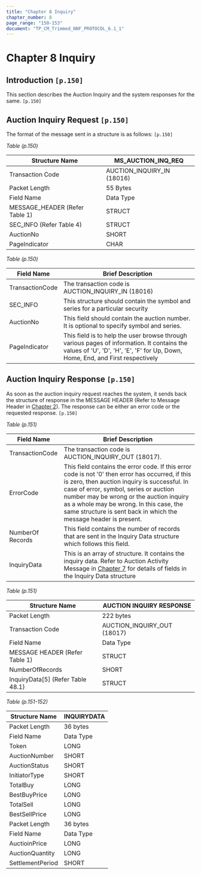 ```yaml
---
title: "Chapter 8 Inquiry"
chapter_number: 8
page_range: "150-153"
document: "TP_CM_Trimmed_NNF_PROTOCOL_6.1_1"
---
```


# Chapter 8 Inquiry


## Introduction `[p.150]`

This section describes the Auction Inquiry and the system responses for the same. `[p.150]`

## Auction Inquiry Request `[p.150]`

The format of the message sent in a structure is as follows: `[p.150]`

*Table (p.150)*

| Structure Name | MS_AUCTION_INQ_REQ |
| --- | --- |
| Transaction Code | AUCTION_INQUIRY_IN (18016) |
| Packet Length | 55 Bytes |
| Field Name | Data Type |
| MESSAGE_HEADER (Refer Table 1) | STRUCT |
| SEC_INFO (Refer Table 4) | STRUCT |
| AuctionNo | SHORT |
| PageIndicator | CHAR |

*Table (p.150)*

| Field Name | Brief Description |
| --- | --- |
| TransactionCode | The transaction code is AUCTION_INQUIRY_IN (18016) |
| SEC_INFO | This structure should contain the symbol and series for a particular security |
| AuctionNo | This field should contain the auction number. It is optional to specify symbol and series. |
| PageIndicator | This field is to help the user browse through various pages of information. It contains the values of 'U', 'D', 'H', 'E', 'F' for Up, Down, Home, End, and First respectively |

## Auction Inquiry Response `[p.150]`

As  soon  as  the  auction  inquiry  request  reaches  the  system,  it  sends  back  the  structure  of response in the MESSAGE HEADER (Refer to Message Header in [Chapter 2](#chapter-2-general-guidelines)). The response can be either an error code or the requested response. `[p.150]`

*Table (p.151)*

| Field Name | Brief Description |
| --- | --- |
| TransactionCode | The transaction code is AUCTION_INQUIRY_OUT (18017). |
| ErrorCode | This field contains the error code. If this error code is not '0' then error has occurred, if this is zero, then auction inquiry is successful. In case of error, symbol, series or auction number may be wrong or the auction inquiry as a whole may be wrong. In this case, the same structure is sent back in which the message header is present. |
| NumberOf Records | This field contains the number of records that are sent in the Inquiry Data structure which follows this field. |
| InquiryData | This is an array of structure. It contains the inquiry data. Refer to Auction Activity Message in [Chapter 7](#chapter-7-broadcast) for details of fields in the Inquiry Data structure |

*Table (p.151)*

| Structure Name | AUCTION INQUIRY RESPONSE |
| --- | --- |
| Packet Length | 222 bytes |
| Transaction Code | AUCTION_INQUIRY_OUT (18017) |
| Field Name | Data Type |
| MESSAGE HEADER (Refer Table 1) | STRUCT |
| NumberOfRecords | SHORT |
| InquiryData[5] (Refer Table 48.1) | STRUCT |

*Table (p.151-152)*

| Structure Name | INQUIRYDATA |
| --- | --- |
| Packet Length | 36 bytes |
| Field Name | Data Type |
| Token | LONG |
| AuctionNumber | SHORT |
| AuctionStatus | SHORT |
| InitiatorType | SHORT |
| TotalBuy | LONG |
| BestBuyPrice | LONG |
| TotalSell | LONG |
| BestSellPrice | LONG |
| Packet Length | 36 bytes |
| Field Name | Data Type |
| AuctioinPrice | LONG |
| AuctionQuantity | LONG |
| SettlementPeriod | SHORT |